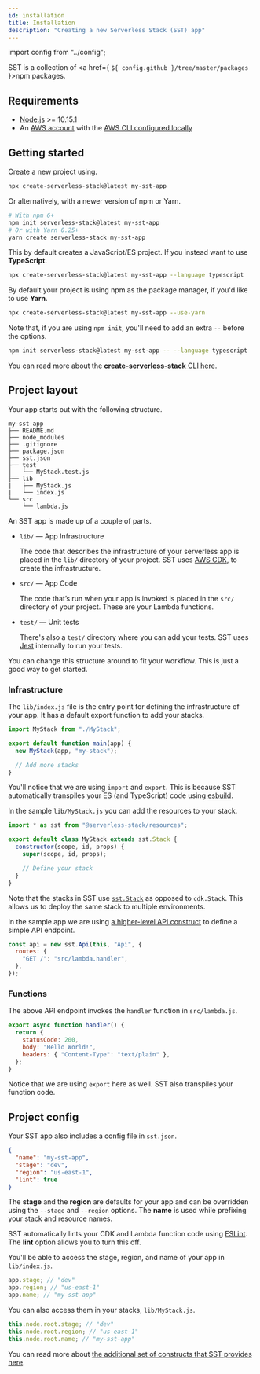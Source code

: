 ```yaml
---
id: installation
title: Installation
description: "Creating a new Serverless Stack (SST) app"
---
```


import config from "../config";

SST is a collection of <a href={ `${ config.github }/tree/master/packages` }>npm packages</a>.

## Requirements

- [Node.js](https://nodejs.org/en/download/) >= 10.15.1
- An [AWS account](https://serverless-stack.com/chapters/create-an-aws-account.html) with the [AWS CLI configured locally](https://serverless-stack.com/chapters/configure-the-aws-cli.html)

## Getting started

Create a new project using.

```bash
npx create-serverless-stack@latest my-sst-app
```

Or alternatively, with a newer version of npm or Yarn.

```bash
# With npm 6+
npm init serverless-stack@latest my-sst-app
# Or with Yarn 0.25+
yarn create serverless-stack my-sst-app
```

This by default creates a JavaScript/ES project. If you instead want to use **TypeScript**.

```bash
npx create-serverless-stack@latest my-sst-app --language typescript
```

By default your project is using npm as the package manager, if you'd like to use **Yarn**.

```bash
npx create-serverless-stack@latest my-sst-app --use-yarn
```

Note that, if you are using `npm init`, you'll need to add an extra `--` before the options.

```bash
npm init serverless-stack@latest my-sst-app -- --language typescript
```

You can read more about the [**create-serverless-stack** CLI here](packages/create-serverless-stack.md).

## Project layout

Your app starts out with the following structure.

```
my-sst-app
├── README.md
├── node_modules
├── .gitignore
├── package.json
├── sst.json
├── test
│   └── MyStack.test.js
├── lib
|   ├── MyStack.js
|   └── index.js
└── src
    └── lambda.js
```

An SST app is made up of a couple of parts.

- `lib/` — App Infrastructure

  The code that describes the infrastructure of your serverless app is placed in the `lib/` directory of your project. SST uses [AWS CDK](https://aws.amazon.com/cdk/), to create the infrastructure.

- `src/` — App Code

  The code that’s run when your app is invoked is placed in the `src/` directory of your project. These are your Lambda functions.

- `test/` — Unit tests

  There's also a `test/` directory where you can add your tests. SST uses [Jest](https://jestjs.io/) internally to run your tests.

You can change this structure around to fit your workflow. This is just a good way to get started.

### Infrastructure

The `lib/index.js` file is the entry point for defining the infrastructure of your app. It has a default export function to add your stacks.

```jsx title="lib/index.js"
import MyStack from "./MyStack";

export default function main(app) {
  new MyStack(app, "my-stack");

  // Add more stacks
}
```

You'll notice that we are using `import` and `export`. This is because SST automatically transpiles your ES (and TypeScript) code using [esbuild](https://esbuild.github.io/).

In the sample `lib/MyStack.js` you can add the resources to your stack.

```jsx title="lib/MyStack.js"
import * as sst from "@serverless-stack/resources";

export default class MyStack extends sst.Stack {
  constructor(scope, id, props) {
    super(scope, id, props);

    // Define your stack
  }
}
```

Note that the stacks in SST use [`sst.Stack`](constructs/Stack.md) as opposed to `cdk.Stack`. This allows us to deploy the same stack to multiple environments.

In the sample app we are using [a higher-level API construct](constructs/Api.md) to define a simple API endpoint.

```js
const api = new sst.Api(this, "Api", {
  routes: {
    "GET /": "src/lambda.handler",
  },
});
```

### Functions

The above API endpoint invokes the `handler` function in `src/lambda.js`.

```js title="src/lambda.js"
export async function handler() {
  return {
    statusCode: 200,
    body: "Hello World!",
    headers: { "Content-Type": "text/plain" },
  };
}
```

Notice that we are using `export` here as well. SST also transpiles your function code.

## Project config

Your SST app also includes a config file in `sst.json`.

```json title="sst.json"
{
  "name": "my-sst-app",
  "stage": "dev",
  "region": "us-east-1",
  "lint": true
}
```

The **stage** and the **region** are defaults for your app and can be overridden using the `--stage` and `--region` options. The **name** is used while prefixing your stack and resource names.

SST automatically lints your CDK and Lambda function code using [ESLint](https://eslint.org). The **lint** option allows you to turn this off.

You'll be able to access the stage, region, and name of your app in `lib/index.js`.

```js
app.stage; // "dev"
app.region; // "us-east-1"
app.name; // "my-sst-app"
```

You can also access them in your stacks, `lib/MyStack.js`.

```js
this.node.root.stage; // "dev"
this.node.root.region; // "us-east-1"
this.node.root.name; // "my-sst-app"
```

You can read more about [the additional set of constructs that SST provides here](packages/resources.md).
